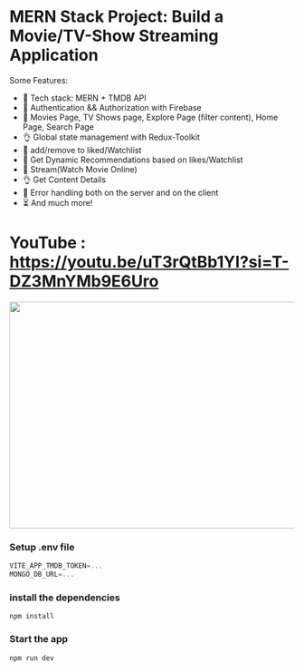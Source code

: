
#  MERN Stack Project:  Build a Movie/TV-Show Streaming Application

Some Features:

-   🌟 Tech stack: MERN + TMDB API
-   🎃 Authentication && Authorization with Firebase
-   🚀 Movies Page, TV Shows page, Explore Page (filter content), Home Page, Search Page
-   👌 Global state management with Redux-Toolkit
-   🎃 add/remove to liked/Watchlist
-   👾 Get Dynamic Recommendations based on likes/Watchlist
-   🚀 Stream(Watch Movie Online)
-   👌 Get Content Details
-   🐞 Error handling both on the server and on the client
-   ⏳ And much more!

# YouTube : https://youtu.be/uT3rQtBb1YI?si=T-DZ3MnYMb9E6Uro
<div align=center>

 <img src="https://github.com/user-attachments/assets/137d7b55-5f3c-4c8b-abec-9f3fec8b866c" width=900 height=400>
 
</div>

 
### Setup .env file

```js
VITE_APP_TMDB_TOKEN=...
MONGO_DB_URL=...
```

### install the dependencies

```shell
npm install
```

### Start the app

```shell
npm run dev
```
